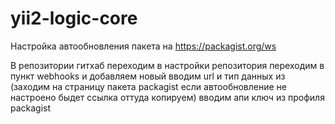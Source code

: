 # yii2-logic-core


 Настройка автообновления пакета на https://packagist.org/ws 
 
 В репозитории гитхаб переходим в настройки репозитория
 переходим в пункт webhooks  и добавляем новый
 вводим url и тип данных из (заходим на страницу пакета packagist если автообновление не настроено быдет ссылка оттуда копируем)
 вводим апи ключ из профиля packagist